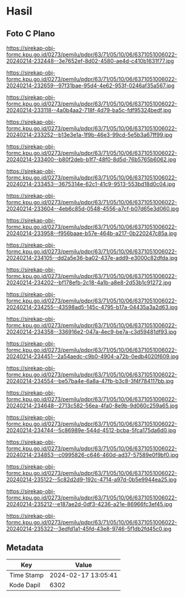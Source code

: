 # Hasil

## Foto C Plano

https://sirekap-obj-formc.kpu.go.id/0273/pemilu/pdpr/63/71/05/10/06/6371051006022-20240214-232448--3e7652ef-8d02-4580-ae4d-c410b1631f77.jpg

https://sirekap-obj-formc.kpu.go.id/0273/pemilu/pdpr/63/71/05/10/06/6371051006022-20240214-232659--97f31bae-95d4-4e62-953f-0246af35a567.jpg

https://sirekap-obj-formc.kpu.go.id/0273/pemilu/pdpr/63/71/05/10/06/6371051006022-20240214-233118--4a0b4aa2-718f-4d79-ba5c-fdf95324bedf.jpg

https://sirekap-obj-formc.kpu.go.id/0273/pemilu/pdpr/63/71/05/10/06/6371051006022-20240214-233252--b13e3e1a-1f9b-46e3-99cd-5e5b3a67ff99.jpg

https://sirekap-obj-formc.kpu.go.id/0273/pemilu/pdpr/63/71/05/10/06/6371051006022-20240214-233400--b80f2deb-b1f7-48f0-8d5d-76b5765b6062.jpg

https://sirekap-obj-formc.kpu.go.id/0273/pemilu/pdpr/63/71/05/10/06/6371051006022-20240214-233453--3675314e-62c1-41c9-9513-553bd18d0c04.jpg

https://sirekap-obj-formc.kpu.go.id/0273/pemilu/pdpr/63/71/05/10/06/6371051006022-20240214-233604--4eb6c85d-0548-4556-a7cf-b07d65e3d060.jpg

https://sirekap-obj-formc.kpu.go.id/0273/pemilu/pdpr/63/71/05/10/06/6371051006022-20240214-233958--f956baae-b57e-464b-a217-0b220247c85a.jpg

https://sirekap-obj-formc.kpu.go.id/0273/pemilu/pdpr/63/71/05/10/06/6371051006022-20240214-234105--dd2a5e36-ba02-437e-add9-e3000c82dfda.jpg

https://sirekap-obj-formc.kpu.go.id/0273/pemilu/pdpr/63/71/05/10/06/6371051006022-20240214-234202--bf178efb-2c18-4a1b-a8e8-2d53b1c91272.jpg

https://sirekap-obj-formc.kpu.go.id/0273/pemilu/pdpr/63/71/05/10/06/6371051006022-20240214-234255--43598ad5-145c-4795-b17a-04435a3a2d63.jpg

https://sirekap-obj-formc.kpu.go.id/0273/pemilu/pdpr/63/71/05/10/06/6371051006022-20240214-234358--336916e2-047a-4ec9-be7a-c3d59481df93.jpg

https://sirekap-obj-formc.kpu.go.id/0273/pemilu/pdpr/63/71/05/10/06/6371051006022-20240214-234451--2a54aedc-c9b0-4904-a72b-0edb4020f609.jpg

https://sirekap-obj-formc.kpu.go.id/0273/pemilu/pdpr/63/71/05/10/06/6371051006022-20240214-234554--be57ba4e-6a8a-47fb-b3c8-3f4f784117bb.jpg

https://sirekap-obj-formc.kpu.go.id/0273/pemilu/pdpr/63/71/05/10/06/6371051006022-20240214-234648--2713c582-56ea-4fa0-8e9b-9d060c259a65.jpg

https://sirekap-obj-formc.kpu.go.id/0273/pemilu/pdpr/63/71/05/10/06/6371051006022-20240214-234744--5c86989e-544d-4512-bcba-5fca175da6d0.jpg

https://sirekap-obj-formc.kpu.go.id/0273/pemilu/pdpr/63/71/05/10/06/6371051006022-20240214-234853--c0995826-c646-460d-ad37-57589e0f9bf0.jpg

https://sirekap-obj-formc.kpu.go.id/0273/pemilu/pdpr/63/71/05/10/06/6371051006022-20240214-235122--5c82d2d9-192c-4714-a97d-0b5e9944ea25.jpg

https://sirekap-obj-formc.kpu.go.id/0273/pemilu/pdpr/63/71/05/10/06/6371051006022-20240214-235212--e187ae2d-0df3-4236-a21e-86966fc3ef45.jpg

https://sirekap-obj-formc.kpu.go.id/0273/pemilu/pdpr/63/71/05/10/06/6371051006022-20240214-235322--3edfd1a1-45fd-43e8-9746-5f1db2fd45c0.jpg


## Metadata

| Key        | Value               |
| ---------- | ------------------- |
| Time Stamp | 2024-02-17 13:05:41 |
| Kode Dapil | 6302                |



